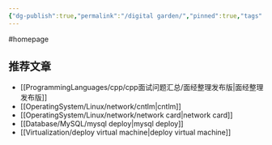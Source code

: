 ```yaml
---
{"dg-publish":true,"permalink":"/digital garden/","pinned":true,"tags":["gardenEntry"],"noteIcon":""}
---
```


#homepage


## 推荐文章
- [[ProgrammingLanguages/cpp/cpp面试问题汇总/面经整理发布版\|面经整理发布版]]
- [[OperatingSystem/Linux/network/cntlm\|cntlm]]
- [[OperatingSystem/Linux/network/network card\|network card]]
- [[Database/MySQL/mysql deploy\|mysql deploy]]
- [[Virtualization/deploy virtual machine\|deploy virtual machine]]



